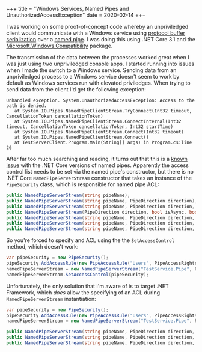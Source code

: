 +++
title = "Windows Services, Named Pipes and UnauthorizedAccessException"
date = 2020-02-14
+++

I was working on some proof-of-concept code whereby an unpriviledged client
would communicate with a Windows service using
[protocol buffer serialization](https://github.com/protobuf-net/protobuf-net)
over a
[named pipe](https://docs.microsoft.com/en-us/dotnet/standard/io/how-to-use-named-pipes-for-network-interprocess-communication).
I was doing this using .NET Core 3.1 and the
[Microsoft.Windows.Compatibility](https://www.nuget.org/packages/Microsoft.Windows.Compatibility/)
package.

The transmission of the data between the processes worked great when I was just
using two unpriviledged console apps. I started running into issues when I made
the switch to a Windows service. Sending data from an unpriviledged process to
a Windows service doesn't seem to work by default as Windows services run with
elevated priviledges. When trying to send data from the client I'd get the
following exception:

```
Unhandled exception. System.UnauthorizedAccessException: Access to the path is denied.
   at System.IO.Pipes.NamedPipeClientStream.TryConnect(Int32 timeout, CancellationToken cancellationToken)
   at System.IO.Pipes.NamedPipeClientStream.ConnectInternal(Int32 timeout, CancellationToken cancellationToken, Int32 startTime)
   at System.IO.Pipes.NamedPipeClientStream.Connect(Int32 timeout)
   at System.IO.Pipes.NamedPipeClientStream.Connect()
   at TestServerClient.Program.Main(String[] args) in Program.cs:line 26
```

After far too much searching and reading, it turns out that this is a
[known issue](https://github.com/dotnet/runtime/issues/26869) with the .NET
Core versions of named pipes. Apparently the access control list needs to be
set via the named pipe's constructor, but there is no .NET Core
`NamedPipeServerStream` constructor that takes an instance of the
`PipeSecurity` class, which is responsible for named pipe ACL:

```cs
public NamedPipeServerStream(string pipeName);
public NamedPipeServerStream(string pipeName, PipeDirection direction);
public NamedPipeServerStream(string pipeName, PipeDirection direction, int maxNumberOfServerInstances);
public NamedPipeServerStream(PipeDirection direction, bool isAsync, bool isConnected, SafePipeHandle safePipeHandle);
public NamedPipeServerStream(string pipeName, PipeDirection direction, int maxNumberOfServerInstances, PipeTransmissionMode transmissionMode);
public NamedPipeServerStream(string pipeName, PipeDirection direction, int maxNumberOfServerInstances, PipeTransmissionMode transmissionMode, PipeOptions options);
public NamedPipeServerStream(string pipeName, PipeDirection direction, int maxNumberOfServerInstances, PipeTransmissionMode transmissionMode, PipeOptions options, int inBufferSize, int outBufferSize);
```

So you're forced to specify and ACL using the the `SetAccessControl` method,
which doesn't work:

```cs
var pipeSecurity = new PipeSecurity();
pipeSecurity.AddAccessRule(new PipeAccessRule("Users", PipeAccessRights.ReadWrite, AccessControlType.Allow));
namedPipeServerStream = new NamedPipeServerStream("TestService.Pipe", PipeDirection.InOut);
namedPipeServerStream.SetAccessControl(pipeSecurity);
```

Unfortunately, the only solution that I'm aware of is to target .NET Framework,
which _does_ allow the specifying of an ACL during `NamedPipeServerStream`
instantiation:

```cs
var pipeSecurity = new PipeSecurity();
pipeSecurity.AddAccessRule(new PipeAccessRule("Users", PipeAccessRights.ReadWrite, AccessControlType.Allow));
namedPipeServerStream = new NamedPipeServerStream("TestService.Pipe", PipeDirection.InOut, 1, PipeTransmissionMode.Message, PipeOptions.None, 4096, 4096, pipeSecurity);
```

```cs
public NamedPipeServerStream(string pipeName, PipeDirection direction, int maxNumberOfServerInstances, PipeTransmissionMode transmissionMode, PipeOptions options, int inBufferSize, int outBufferSize, PipeSecurity pipeSecurity);
public NamedPipeServerStream(string pipeName, PipeDirection direction, int maxNumberOfServerInstances, PipeTransmissionMode transmissionMode, PipeOptions options, int inBufferSize, int outBufferSize, PipeSecurity pipeSecurity, HandleInheritability inheritability);
public NamedPipeServerStream(string pipeName, PipeDirection direction, int maxNumberOfServerInstances, PipeTransmissionMode transmissionMode, PipeOptions options, int inBufferSize, int outBufferSize, PipeSecurity pipeSecurity, HandleInheritability inheritability, PipeAccessRights additionalAccessRights);
```

